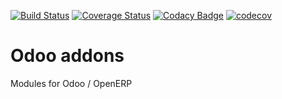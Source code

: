 [![Build Status](https://travis-ci.com/avanzosc/odoo-addons.svg?branch=12.0)](https://travis-ci.com/avanzosc/odoo-addons)
[![Coverage Status](https://coveralls.io/repos/avanzosc/odoo-addons/badge.svg?branch=12.0)](https://coveralls.io/r/avanzosc/odoo-addons?branch=12.0)
[![Codacy Badge](https://app.codacy.com/project/badge/Grade/a3696f2391034b459a2f139d438d1290)](https://www.codacy.com/gh/avanzosc/odoo-addons/dashboard?utm_source=github.com&amp;utm_medium=referral&amp;utm_content=avanzosc/odoo-addons&amp;utm_campaign=Badge_Grade)
[![codecov](https://codecov.io/gh/avanzosc/odoo-addons/branch/12.0/graph/badge.svg)](https://codecov.io/gh/avanzosc/odoo-addons)

Odoo addons
===========

Modules for Odoo / OpenERP
